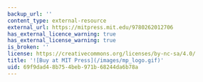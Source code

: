 ```yaml
---
backup_url: ''
content_type: external-resource
external_url: https://mitpress.mit.edu/9780262012706
has_external_licence_warning: true
has_external_license_warning: true
is_broken: ''
license: https://creativecommons.org/licenses/by-nc-sa/4.0/
title: '![Buy at MIT Press](/images/mp_logo.gif)'
uid: 69f9dad4-8b75-4beb-971b-68244da6b78a
---
```

